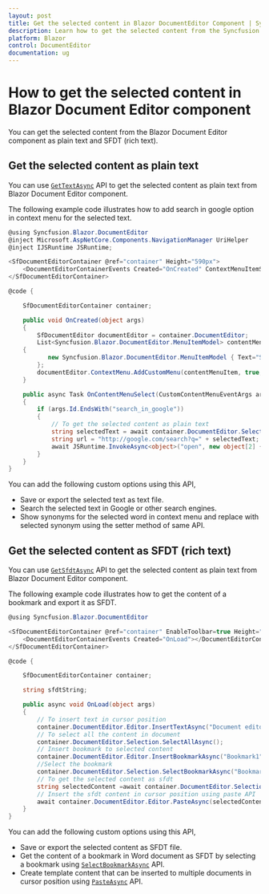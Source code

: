 ```yaml
---
layout: post
title: Get the selected content in Blazor DocumentEditor Component | Syncfusion
description: Learn how to get the selected content from the Syncfusion Blazor Document Editor component as plain text or SFDT (rich text) and much more.
platform: Blazor
control: DocumentEditor
documentation: ug
---
```


# How to get the selected content in Blazor Document Editor component

You can get the selected content from the Blazor Document Editor component as plain text and SFDT (rich text).

## Get the selected content as plain text

You can use [`GetTextAsync`](https://help.syncfusion.com/cr/blazor/Syncfusion.Blazor.DocumentEditor.SelectionModule.html#Syncfusion_Blazor_DocumentEditor_SelectionModule_GetTextAsync) API to get the selected content as plain text from Blazor Document Editor component.

The following example code illustrates how to add search in google option in context menu for the selected text.

```csharp
@using Syncfusion.Blazor.DocumentEditor
@inject Microsoft.AspNetCore.Components.NavigationManager UriHelper
@inject IJSRuntime JSRuntime;

<SfDocumentEditorContainer @ref="container" Height="590px">
    <DocumentEditorContainerEvents Created="OnCreated" ContextMenuItemSelected="OnContentMenuSelect"></DocumentEditorContainerEvents>
</SfDocumentEditorContainer>

@code {

    SfDocumentEditorContainer container;

    public void OnCreated(object args)
    {
        SfDocumentEditor documentEditor = container.DocumentEditor;
        List<Syncfusion.Blazor.DocumentEditor.MenuItemModel> contentMenuItem = new List<Syncfusion.Blazor.DocumentEditor.MenuItemModel>
    {
           new Syncfusion.Blazor.DocumentEditor.MenuItemModel { Text="Search In Google", Id= "search_in_google", IconCss="e-icons e-de-ctnr-find" }
        };
        documentEditor.ContextMenu.AddCustomMenu(contentMenuItem, true, false);
    }

    public async Task OnContentMenuSelect(CustomContentMenuEventArgs args)
    {
        if (args.Id.EndsWith("search_in_google"))
        {
            // To get the selected content as plain text
            string selectedText = await container.DocumentEditor.Selection.GetTextAsync();
            string url = "http://google.com/search?q=" + selectedText;
            await JSRuntime.InvokeAsync<object>("open", new object[2] { url, "_blank" });
        }
    }
}
```

You can add the following custom options using this API,

* Save or export the selected text as text file.
* Search the selected text in Google or other search engines.
* Show synonyms for the selected word in context menu and replace with selected synonym using the setter method of same API.

## Get the selected content as SFDT (rich text)

You can use [`GetSfdtAsync`](https://help.syncfusion.com/cr/blazor/Syncfusion.Blazor.DocumentEditor.SelectionModule.html#Syncfusion_Blazor_DocumentEditor_SelectionModule_GetSfdtAsync) API to get the selected content as plain text from Blazor Document Editor component.

The following example code illustrates how to get the content of a bookmark and export it as SFDT.

```csharp
@using Syncfusion.Blazor.DocumentEditor

<SfDocumentEditorContainer @ref="container" EnableToolbar=true Height="590px">
    <DocumentEditorContainerEvents Created="OnLoad"></DocumentEditorContainerEvents>
</SfDocumentEditorContainer>

@code {

    SfDocumentEditorContainer container;

    string sfdtString;

    public async void OnLoad(object args)
    {
        // To insert text in cursor position
        container.DocumentEditor.Editor.InsertTextAsync("Document editor");
        // To select all the content in document
        container.DocumentEditor.Selection.SelectAllAsync();
        // Insert bookmark to selected content
        container.DocumentEditor.Editor.InsertBookmarkAsync("Bookmark1");
        //Select the bookmark
        container.DocumentEditor.Selection.SelectBookmarkAsync("Bookmark1");
        // To get the selected content as sfdt
        string selectedContent =await container.DocumentEditor.Selection.GetSfdtAsync();
        // Insert the sfdt content in cursor position using paste API
        await container.DocumentEditor.Editor.PasteAsync(selectedContent);
    }
}

```

You can add the following custom options using this API,

* Save or export the selected content as SFDT file.
* Get the content of a bookmark in Word document as SFDT by selecting a bookmark using [`SelectBookmarkAsync`](https://help.syncfusion.com/cr/blazor/Syncfusion.Blazor.DocumentEditor.SelectionModule.html#Syncfusion_Blazor_DocumentEditor_SelectionModule_SelectBookmarkAsync_System_String_) API.
* Create template content that can be inserted to multiple documents in cursor position using [`PasteAsync`](https://help.syncfusion.com/cr/blazor/Syncfusion.Blazor.DocumentEditor.EditorModule.html#Syncfusion_Blazor_DocumentEditor_EditorModule_PasteAsync_System_String_System_Nullable_Syncfusion_Blazor_DocumentEditor_PasteOptions__) API.